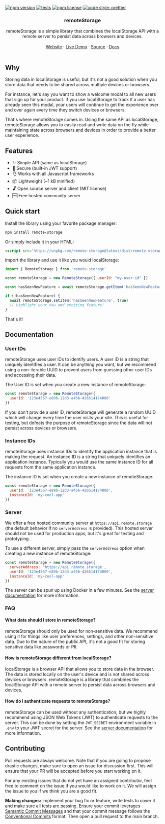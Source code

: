 [![npm version](https://img.shields.io/npm/v/remote-storage)](https://www.npmjs.com/package/remote-storage)
[![tests](https://github.com/FrigadeHQ/remote-storage/actions/workflows/tests.yml/badge.svg)](https://github.com/FrigadeHQ/remote-storage/actions/workflows/tests.yml)
[![npm license](https://img.shields.io/npm/l/remote-storage)](https://www.npmjs.com/package/remote-storage)
[![code style: prettier](https://img.shields.io/badge/code_style-prettier-ff69b4.svg)](https://github.com/prettier/prettier)


<H3 align="center"><strong>remoteStorage</strong></H3>
<div align="center">remoteStorage is a simple library that combines the localStorage API with a remote server to persist data across browsers and devices.</div>
<br />
<div align="center">
<a href="https://remote.storage">Website</a> 
<span> · </span>
<a href="https://codesandbox.io/p/sandbox/remote-storage-demo-35hgqz?file=%2Fsrc%2Findex.ts">Live Demo</a> 
<span> · </span>
<a href="https://github.com/FrigadeHQ/remote-storage">Source</a> 
<span> · </span>
<a href="https://github.com/FrigadeHQ/remote-storage">Docs</a></div>

<br />


## Why
Storing data in localStorage is useful, but it's not a good solution when you store data that needs to be shared across multiple devices or browsers.

For instance, let's say you want to show a welcome modal to all new users that sign up for your product. If you use localStorage to track if a user has already seen this modal, your users will continue to get the experience over and over again every time they switch devices or browsers.

That's where remoteStorage comes in. Using the same API as localStorage, remoteStorage allows you to easily read and write data on the fly while maintaining state across browsers and devices in order to provide a better user experience.

## Features

- ✨ Simple API (same as localStorage)
- 🔐 Secure (built-in JWT support)
- 👌 Works with all Javascript frameworks
- 📦 Lightweight (~1 kB minified)
- 🔓 Open source server and client (MIT license)
- 🆓 Free hosted community server

## Quick start

Install the library using your favorite package manager:

```bash
npm install remote-storage
```

Or simply include it in your HTML:

```html
<script src="https://unpkg.com/remote-storage@latest/dist/remote-storage.min.js" sync></script>
```

Import the library and use it like you would localStorage:

```javascript
import { RemoteStorage } from 'remote-storage'

const remoteStorage = new RemoteStorage({ userId: "my-user-id" })

const hasSeenNewFeature = await remoteStorage.getItem('hasSeenNewFeature')

if (!hasSeenNewFeature) {
  await remoteStorage.setItem('hasSeenNewFeature', true)
  // Highlight your new and exciting feature!
}
```

That's it!

## Documentation

### User IDs

remoteStorage uses user IDs to identify users. A user ID is a string that uniquely identifies a user. It can be anything you want, but we recommend using a non-iterable UUID to prevent users from guessing other user IDs and accessing their data.

The User ID is set when you create a new instance of remoteStorage:

```javascript
const remoteStorage = new RemoteStorage({
  userId: '123e4567-e89b-12d3-a456-426614174000'
})
```

If you don't provide a user ID, remoteStorage will generate a random UUID which will change every time the user visits your site. This is useful for testing, but defeats the purpose of remoteStorage since the data will not persist across devices or browsers.

### Instance IDs

remoteStorage uses instance IDs to identify the application instance that is making the request. An instance ID is a string that uniquely identifies an application instance. Typically you would use the same instance ID for all requests from the same application instance.

The instance ID is set when you create a new instance of remoteStorage:

```javascript
const remoteStorage = new RemoteStorage({
  userId: '123e4567-e89b-12d3-a456-426614174000',
  instanceId: 'my-cool-app'
})
```

### Server

We offer a free hosted community server at `https://api.remote.storage` (the default behavior if no `serverAddress` is provided). This hosted server should not be used for production apps, but it's great for testing and prototyping.

To use a different server, simply pass the `serverAddress` option when creating a new instance of remoteStorage:
```javascript
const remoteStorage = new RemoteStorage({
  serverAddress: 'https://api.remote.storage',
  userId: '123e4567-e89b-12d3-a456-426614174000',
  instanceId: 'my-cool-app'
})
```

The server can be spun up using Docker in a few minutes. See the [server documentation](/apps/remote-storage-server/README.md) for more information.


### FAQ

#### What data should I store in remoteStorage?

remoteStorage should only be used for non-sensitive data. We recommend using it for things like user preferences, settings, and other non-sensitive data. Due to the nature of the public API, it's not a good fit for storing sensitive data like passwords or PII.

#### How is remoteStorage different from localStorage?

localStorage is a browser API that allows you to store data in the browser. The data is stored locally on the user's device and is not shared across devices or browsers. remoteStorage is a library that combines the localStorage API with a remote server to persist data across browsers and devices.

#### How do I authenticate requests to remoteStorage?

remoteStorage can be used without any authentication, but we highly recommend using JSON Web Tokens (JWT) to authenticate requests to the server. This can be done by setting the `JWT_SECRET` environment variable in `.env` to your JWT secret for the server.
See the [server documentation](/apps/remote-storage-server/README.md) for more information.

## Contributing

Pull requests are always welcome. Note that if you are going to propose drastic changes, make sure to open an issue for discussion first. This will ensure that your PR will be accepted before you start working on it.

For any existing issues that do not yet have an assigned contributor, feel free to comment on the issue if you would like to work on it. We will assign the issue to you if we think you are a good fit.

**Making changes:** implement your bug fix or feature, write tests to cover it and make sure all tests are passing. Ensure your commit leverages [Semantic Commit Messages](https://gist.github.com/joshbuchea/6f47e86d2510bce28f8e7f42ae84c716) and that your commit message follows the [Conventional Commits](https://www.conventionalcommits.org/en/v1.0.0/) format.
Then open a pull request to the main branch.
